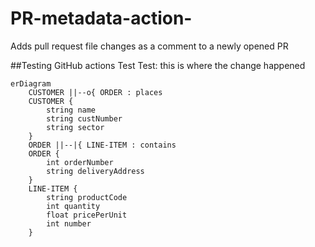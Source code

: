 # PR-metadata-action-
Adds pull request file changes as a comment to a newly opened PR 

##Testing GitHub actions
Test Test: this is where the change happened

```mermaid
erDiagram
    CUSTOMER ||--o{ ORDER : places
    CUSTOMER {
        string name
        string custNumber
        string sector
    }
    ORDER ||--|{ LINE-ITEM : contains
    ORDER {
        int orderNumber
        string deliveryAddress
    }
    LINE-ITEM {
        string productCode
        int quantity
        float pricePerUnit
        int number
    }
 ```
